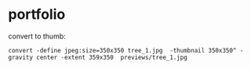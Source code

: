 # portfolio

convert to thumb:

```
convert -define jpeg:size=350x350 tree_1.jpg  -thumbnail 350x350^ -gravity center -extent 359x350  previews/tree_1.jpg
```
